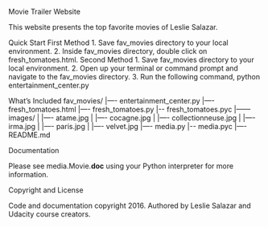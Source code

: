 Movie Trailer Website

This website presents the top favorite movies of Leslie Salazar.

Quick Start
    First Method
	1. Save fav_movies directory to your local environment.
	2. Inside fav_movies directory, double click on fresh_tomatoes.html.
    Second Method
        1. Save fav_movies directory to your local environment.
        2. Open up your terminal or command prompt and navigate to the 
           fav_movies directory.
        3. Run the following command, python entertainment_center.py


What’s Included
	fav_movies/
        |—- entertainment_center.py
        |—- fresh_tomatoes.html
        |—- fresh_tomatoes.py
        |-- fresh_tomatoes.pyc
		|—— images/
		|	|—- atame.jpg
		|	|—- cocagne.jpg
		|	|—- collectionneuse.jpg
		|	|—- irma.jpg
		|	|—- paris.jpg
		|	|—- velvet.jpg
	        |—- media.py
                |-- media.pyc
	        |—- README.md

Documentation

Please see media.Movie.__doc__ using your Python interpreter for more information.

Copyright and License

Code and documentation copyright 2016.  Authored by Leslie Salazar and Udacity course creators.
